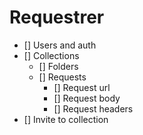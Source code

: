 # Requestrer
- [] Users and auth
- [] Collections
  - [] Folders
  - [] Requests
    - [] Request url
    - [] Request body
    - [] Request headers
- [] Invite to collection